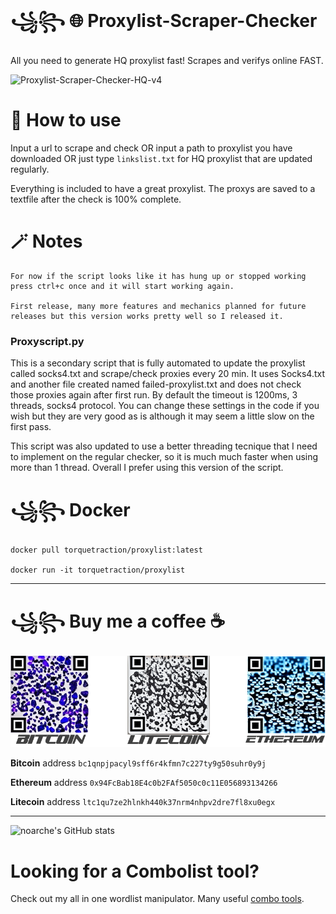 # ꧁꧂ 🌐 Proxylist-Scraper-Checker

All you need to generate HQ proxylist fast! Scrapes and verifys online FAST.



![Proxylist-Scraper-Checker-HQ-v4](https://github.com/user-attachments/assets/0a2bf13c-70a2-4927-bb4f-e786d8264136)


# 📌 How to use

Input a url to scrape and check OR input a path to proxylist you have downloaded OR just type `linkslist.txt` for HQ proxylist that are updated regularly.

Everything is included to have a great proxylist. The proxys are saved to a textfile after the check is 100% complete. 

# 🪄 Notes 

    For now if the script looks like it has hung up or stopped working press ctrl+c once and it will start working again. 

    First release, many more features and mechanics planned for future releases but this version works pretty well so I released it. 


### Proxyscript.py

This is a secondary script that is fully automated to update the proxylist called socks4.txt and scrape/check proxies every 20 min. It uses Socks4.txt and another file created named failed-proxylist.txt and does not check those proxies again after first run. By default the timeout is 1200ms, 3 threads, socks4 protocol. You can change these settings in the code if you wish but they are very good as is although it may seem a little slow on the first pass.  

This script was also updated to use a better threading tecnique that I need to implement on the regular checker, so it is much much faster when using more than 1 thread.  Overall I prefer using this version of the script.

# ꧁꧂ Docker

    docker pull torquetraction/proxylist:latest

    docker run -it torquetraction/proxylist

-------------------------------------------------------------------

# ꧁꧂  Buy me a coffee ☕

![qrCode](https://raw.githubusercontent.com/noarche/cd-ripper/main/unrelated-ignore/CryptoQRcodes.png)

**Bitcoin** address `bc1qnpjpacyl9sff6r4kfmn7c227ty9g50suhr0y9j`


**Ethereum** address `0x94FcBab18E4c0b2FAf5050c0c11E056893134266`


**Litecoin** address `ltc1qu7ze2hlnkh440k37nrm4nhpv2dre7fl8xu0egx`



-------------------------------------------------------------------

![noarche's GitHub stats](https://github-readme-stats.vercel.app/api?username=noarche&show_icons=true&theme=transparent)

# Looking for a Combolist tool?

Check out my all in one wordlist manipulator. Many useful [combo tools](https://github.com/noarche/ComboToolPro-GUI). 


